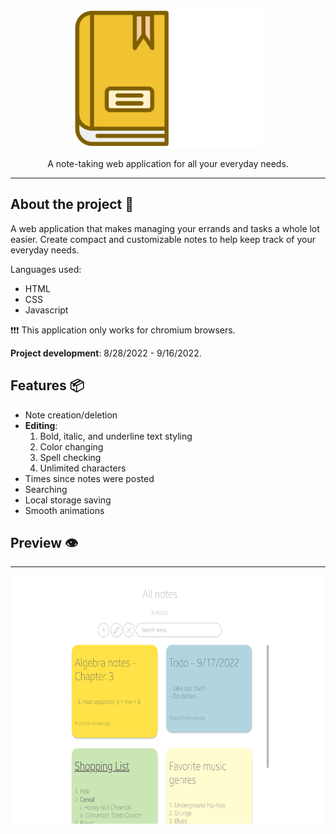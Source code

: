 <p align="center">
  <img src="https://github.com/KennethOnuorah/Javascript-Notes/blob/main/readme_app_logo.png" width="302" height="222">
</p>

<p align="center">
  A note-taking web application for all your everyday needs.
</p>

------

## About the project 🔎

A web application that makes managing your errands and tasks a whole lot easier. Create compact and customizable notes to help keep track of your everyday needs.

Languages used:
* HTML
* CSS
* Javascript

❗❗❗ This application only works for chromium browsers.

**Project development**: 8/28/2022 - 9/16/2022.

## Features 📦️

* Note creation/deletion
* **Editing**:
    1. Bold, italic, and underline text styling
    2. Color changing
    3. Spell checking
    4. Unlimited characters
* Times since notes were posted
* Searching
* Local storage saving
* Smooth animations

## Preview 👁️
------
<p align="center">
  <img src="https://github.com/KennethOnuorah/Javascript-Notes/blob/main/notes_app_preview.png" width="600" height="400">
</p>

